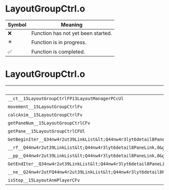 # LayoutGroupCtrl.o
| Symbol | Meaning 
| ------------- | ------------- 
| :x: | Function has not yet been started. 
| :eight_pointed_black_star: | Function is in progress. 
| :white_check_mark: | Function is completed. 


# LayoutGroupCtrl.o
| Symbol | Decompiled? |
| ------------- | ------------- |
| `__ct__15LayoutGroupCtrlFP13LayoutManagerPCcUl` | :x: |
| `movement__15LayoutGroupCtrlFv` | :x: |
| `calcAnim__15LayoutGroupCtrlFv` | :x: |
| `getPaneNum__15LayoutGroupCtrlCFv` | :x: |
| `getPane__15LayoutGroupCtrlCFUl` | :x: |
| `GetBeginIter__Q34nw4r2ut39LinkList&lt;Q44nw4r3lyt6detail8PaneLink,0&gt;Fv` | :x: |
| `__rf__Q44nw4r2ut39LinkList&lt;Q44nw4r3lyt6detail8PaneLink,0&gt;8IteratorCFv` | :x: |
| `__pp__Q44nw4r2ut39LinkList&lt;Q44nw4r3lyt6detail8PaneLink,0&gt;8IteratorFi` | :x: |
| `GetEndIter__Q34nw4r2ut39LinkList&lt;Q44nw4r3lyt6detail8PaneLink,0&gt;Fv` | :x: |
| `__ne__Q24nw4r2utFQ44nw4r2ut39LinkList&lt;Q44nw4r3lyt6detail8PaneLink,0&gt;8IteratorQ44nw4r2ut39LinkList&lt;Q44nw4r3lyt6detail8PaneLink,0&gt;8Iterator` | :x: |
| `isStop__15LayoutAnmPlayerCFv` | :x: |
